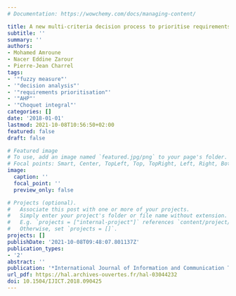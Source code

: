 ```yaml
---
# Documentation: https://wowchemy.com/docs/managing-content/

title: A new multi-criteria decision process to prioritise requirements
subtitle: ''
summary: ''
authors:
- Mohamed Amroune
- Nacer Eddine Zarour
- Pierre-Jean Charrel
tags:
- '"fuzzy measure"'
- '"decision analysis"'
- '"requirements prioritisation"'
- '"AHP"'
- '"Choquet integral"'
categories: []
date: '2018-01-01'
lastmod: 2021-10-08T10:56:50+02:00
featured: false
draft: false

# Featured image
# To use, add an image named `featured.jpg/png` to your page's folder.
# Focal points: Smart, Center, TopLeft, Top, TopRight, Left, Right, BottomLeft, Bottom, BottomRight.
image:
  caption: ''
  focal_point: ''
  preview_only: false

# Projects (optional).
#   Associate this post with one or more of your projects.
#   Simply enter your project's folder or file name without extension.
#   E.g. `projects = ["internal-project"]` references `content/project/deep-learning/index.md`.
#   Otherwise, set `projects = []`.
projects: []
publishDate: '2021-10-08T09:48:07.801137Z'
publication_types:
- '2'
abstract: ''
publication: '*International Journal of Information and Communication Technology*'
url_pdf: https://hal.archives-ouvertes.fr/hal-03044232
doi: 10.1504/IJICT.2018.090425
---
```

